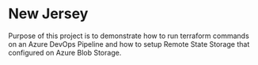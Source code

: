# New Jersey

Purpose of this project is to demonstrate how to run terraform commands on an Azure DevOps Pipeline and how to setup Remote State Storage that configured on Azure Blob Storage.
